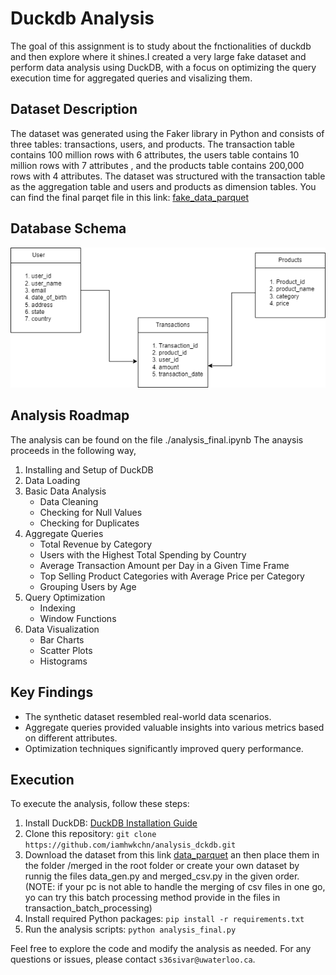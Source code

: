 # Duckdb Analysis

The goal of this assignment is to study about the fnctionalities of duckdb and then explore where it shines.I created a very large fake dataset and perform data analysis using DuckDB, with a focus on optimizing the query execution time for aggregated queries and visalizing them.

## Dataset Description

The dataset was generated using the Faker library in Python and consists of three tables: transactions, users, and products. The transaction table contains 100 million rows with 6 attributes, the users table contains 10 million rows with 7 attributes , and the products table contains 200,000 rows with 4 attributes. The dataset was structured with the transaction table as the aggregation table and users and products as dimension tables.
You can find the final parqet file in this link: [fake_data_parquet](https://uofwaterloo-my.sharepoint.com/:f:/r/personal/s36sivar_uwaterloo_ca/Documents/fake_data_transactions?csf=1&web=1&e=fq62cJ)

## Database Schema

![Database Schema](images/db_schema.png)

## Analysis Roadmap

The analysis can be found on the file ./analysis_final.ipynb
The anaysis proceeds in the following way,
1. Installing and Setup of DuckDB
2. Data Loading
3. Basic Data Analysis
   - Data Cleaning
   - Checking for Null Values
   - Checking for Duplicates
4. Aggregate Queries
   - Total Revenue by Category
   - Users with the Highest Total Spending by Country
   - Average Transaction Amount per Day in a Given Time Frame
   - Top Selling Product Categories with Average Price per Category
   - Grouping Users by Age
5. Query Optimization
   - Indexing
   - Window Functions
6. Data Visualization
   - Bar Charts
   - Scatter Plots
   - Histograms

## Key Findings

- The synthetic dataset resembled real-world data scenarios.
- Aggregate queries provided valuable insights into various metrics based on different attributes.
- Optimization techniques significantly improved query performance.



## Execution

To execute the analysis, follow these steps:

1. Install DuckDB: [DuckDB Installation Guide](https://duckdb.org/docs/installation)
2. Clone this repository: `git clone https://github.com/iamhwkchn/analysis_dckdb.git`
3. Download the dataset from this link [data_parquet](https://uofwaterloo-my.sharepoint.com/:f:/r/personal/s36sivar_uwaterloo_ca/Documents/fake_data_transactions?csf=1&web=1&e=fq62cJ) an then place them in the folder /merged in the root folder or create your own dataset by runnig the files data_gen.py and merged_csv.py in the given order.(NOTE: if your pc is not able to handle the merging of csv files in one go, yo can try this batch processing method provide in the files in transaction_batch_processing) 
4. Install required Python packages: `pip install -r requirements.txt`
5. Run the analysis scripts: `python analysis_final.py`


Feel free to explore the code and modify the analysis as needed. For any questions or issues, please contact `s36sivar@uwaterloo.ca`.
